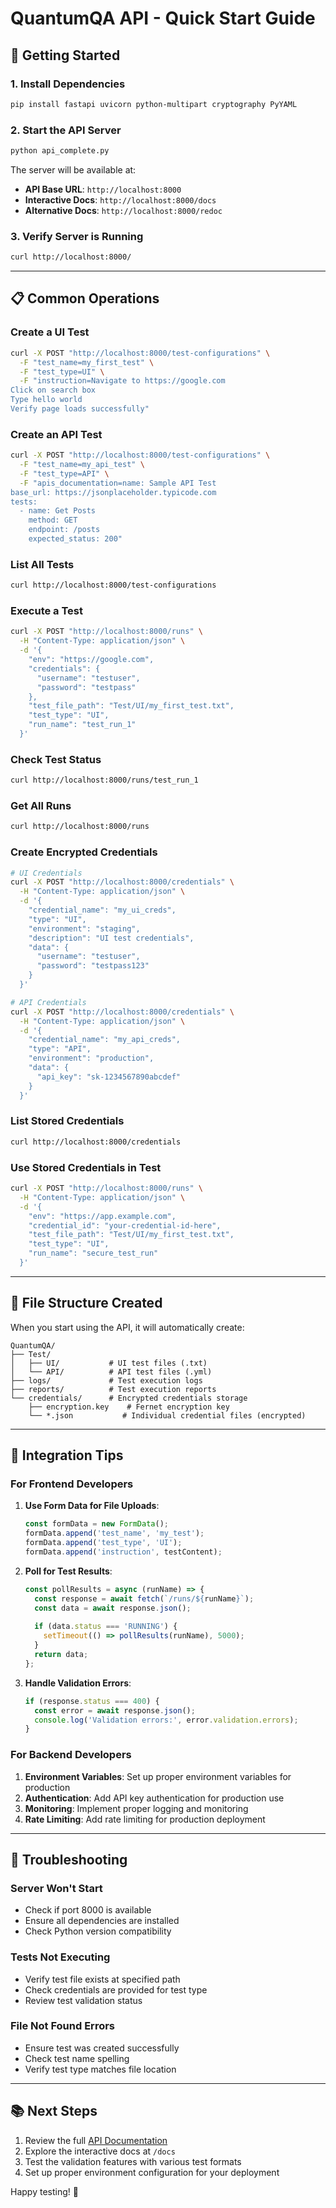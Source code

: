 # QuantumQA API - Quick Start Guide

## 🚀 Getting Started

### 1. Install Dependencies
```bash
pip install fastapi uvicorn python-multipart cryptography PyYAML
```

### 2. Start the API Server
```bash
python api_complete.py
```

The server will be available at:
- **API Base URL**: `http://localhost:8000`
- **Interactive Docs**: `http://localhost:8000/docs`
- **Alternative Docs**: `http://localhost:8000/redoc`

### 3. Verify Server is Running
```bash
curl http://localhost:8000/
```

---

## 📋 Common Operations

### Create a UI Test
```bash
curl -X POST "http://localhost:8000/test-configurations" \
  -F "test_name=my_first_test" \
  -F "test_type=UI" \
  -F "instruction=Navigate to https://google.com
Click on search box
Type hello world
Verify page loads successfully"
```

### Create an API Test
```bash
curl -X POST "http://localhost:8000/test-configurations" \
  -F "test_name=my_api_test" \
  -F "test_type=API" \
  -F "apis_documentation=name: Sample API Test
base_url: https://jsonplaceholder.typicode.com
tests:
  - name: Get Posts
    method: GET
    endpoint: /posts
    expected_status: 200"
```

### List All Tests
```bash
curl http://localhost:8000/test-configurations
```

### Execute a Test
```bash
curl -X POST "http://localhost:8000/runs" \
  -H "Content-Type: application/json" \
  -d '{
    "env": "https://google.com",
    "credentials": {
      "username": "testuser",
      "password": "testpass"
    },
    "test_file_path": "Test/UI/my_first_test.txt",
    "test_type": "UI",
    "run_name": "test_run_1"
  }'
```

### Check Test Status
```bash
curl http://localhost:8000/runs/test_run_1
```

### Get All Runs
```bash
curl http://localhost:8000/runs
```

### Create Encrypted Credentials
```bash
# UI Credentials
curl -X POST "http://localhost:8000/credentials" \
  -H "Content-Type: application/json" \
  -d '{
    "credential_name": "my_ui_creds",
    "type": "UI",
    "environment": "staging",
    "description": "UI test credentials",
    "data": {
      "username": "testuser",
      "password": "testpass123"
    }
  }'

# API Credentials  
curl -X POST "http://localhost:8000/credentials" \
  -H "Content-Type: application/json" \
  -d '{
    "credential_name": "my_api_creds", 
    "type": "API",
    "environment": "production",
    "data": {
      "api_key": "sk-1234567890abcdef"
    }
  }'
```

### List Stored Credentials
```bash
curl http://localhost:8000/credentials
```

### Use Stored Credentials in Test
```bash
curl -X POST "http://localhost:8000/runs" \
  -H "Content-Type: application/json" \
  -d '{
    "env": "https://app.example.com",
    "credential_id": "your-credential-id-here",
    "test_file_path": "Test/UI/my_first_test.txt",
    "test_type": "UI",
    "run_name": "secure_test_run"
  }'
```

---

## 📁 File Structure Created

When you start using the API, it will automatically create:

```
QuantumQA/
├── Test/
│   ├── UI/           # UI test files (.txt)
│   └── API/          # API test files (.yml)
├── logs/             # Test execution logs
├── reports/          # Test execution reports
└── credentials/      # Encrypted credentials storage
    ├── encryption.key    # Fernet encryption key
    └── *.json           # Individual credential files (encrypted)
```

---

## 🔧 Integration Tips

### For Frontend Developers

1. **Use Form Data for File Uploads**:
   ```javascript
   const formData = new FormData();
   formData.append('test_name', 'my_test');
   formData.append('test_type', 'UI');
   formData.append('instruction', testContent);
   ```

2. **Poll for Test Results**:
   ```javascript
   const pollResults = async (runName) => {
     const response = await fetch(`/runs/${runName}`);
     const data = await response.json();
     
     if (data.status === 'RUNNING') {
       setTimeout(() => pollResults(runName), 5000);
     }
     return data;
   };
   ```

3. **Handle Validation Errors**:
   ```javascript
   if (response.status === 400) {
     const error = await response.json();
     console.log('Validation errors:', error.validation.errors);
   }
   ```

### For Backend Developers

1. **Environment Variables**: Set up proper environment variables for production
2. **Authentication**: Add API key authentication for production use
3. **Monitoring**: Implement proper logging and monitoring
4. **Rate Limiting**: Add rate limiting for production deployment

---

## 🐛 Troubleshooting

### Server Won't Start
- Check if port 8000 is available
- Ensure all dependencies are installed
- Check Python version compatibility

### Tests Not Executing
- Verify test file exists at specified path
- Check credentials are provided for test type
- Review test validation status

### File Not Found Errors
- Ensure test was created successfully
- Check test name spelling
- Verify test type matches file location

---

## 📚 Next Steps

1. Review the full [API Documentation](./API_DOCUMENTATION.md)
2. Explore the interactive docs at `/docs`
3. Test the validation features with various test formats
4. Set up proper environment configuration for your deployment

Happy testing! 🎉
